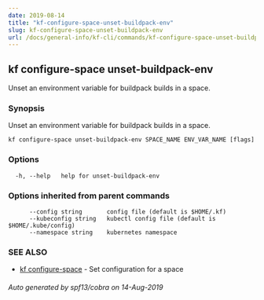 ```yaml
---
date: 2019-08-14
title: "kf-configure-space-unset-buildpack-env"
slug: kf-configure-space-unset-buildpack-env
url: /docs/general-info/kf-cli/commands/kf-configure-space-unset-buildpack-env/
---
```

## kf configure-space unset-buildpack-env

Unset an environment variable for buildpack builds in a space.

### Synopsis

Unset an environment variable for buildpack builds in a space.

```
kf configure-space unset-buildpack-env SPACE_NAME ENV_VAR_NAME [flags]
```

### Options

```
  -h, --help   help for unset-buildpack-env
```

### Options inherited from parent commands

```
      --config string       config file (default is $HOME/.kf)
      --kubeconfig string   kubectl config file (default is $HOME/.kube/config)
      --namespace string    kubernetes namespace
```

### SEE ALSO

* [kf configure-space](/docs/general-info/kf-cli/commands/kf-configure-space/)	 - Set configuration for a space

###### Auto generated by spf13/cobra on 14-Aug-2019

